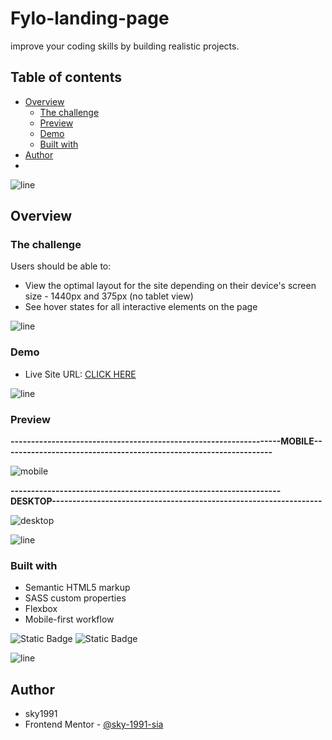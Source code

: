 # Fylo-landing-page

improve your coding skills by building realistic projects. 

## Table of contents

- [Overview](#overview)
  - [The challenge](#the-challenge)
  - [Preview ](#preview)
  - [Demo](#demo)
  - [Built with](#built-with)
- [Author](#author)
- 
![line]

## Overview

### The challenge

Users should be able to:

- View the optimal layout for the site depending on their device's screen size - 1440px and 375px (no tablet view)
- See hover states for all interactive elements on the page

![line]

### Demo

- Live Site URL: [CLICK HERE](https://fylo-landing-page-sky-de.netlify.app/)

![line]

### Preview

**------------------------------------------------------------------MOBILE------------------------------------------------------------------**

![mobile](https://user-images.githubusercontent.com/79264045/217843641-b5135c43-d196-4d17-8599-c9695277b7ea.png)

**------------------------------------------------------------------DESKTOP------------------------------------------------------------------**

![desktop](https://user-images.githubusercontent.com/79264045/217843844-b2e6331f-ba88-4c82-b64d-041856010ccf.png)

![line]

### Built with

- Semantic HTML5 markup
- SASS custom properties
- Flexbox
- Mobile-first workflow
  
![Static Badge](https://img.shields.io/badge/Html5-black?style=for-the-badge&logo=html5)
![Static Badge](https://img.shields.io/badge/scss-black?style=for-the-badge&logo=sass)
  

![line]

[line]: https://user-images.githubusercontent.com/75939390/137615281-3a875960-92cc-407f-97fe-fd2319bdb252.png
## Author
- sky1991
- Frontend Mentor - [@sky-1991-sia](https://www.frontendmentor.io/profile/sky-1991-sia)
